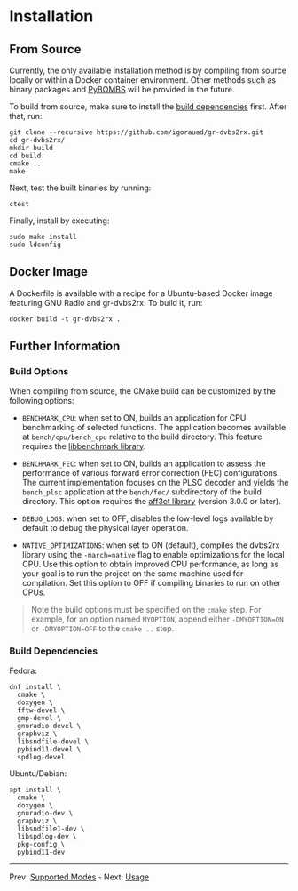 # Installation

## From Source

Currently, the only available installation method is by compiling from source
locally or within a Docker container environment. Other methods such as binary
packages and
[PyBOMBS](https://www.gnuradio.org/blog/2016-06-19-pybombs-the-what-the-how-and-the-why/)
will be provided in the future.

To build from source, make sure to install the [build
dependencies](#build-dependencies) first. After that, run:
```
git clone --recursive https://github.com/igorauad/gr-dvbs2rx.git
cd gr-dvbs2rx/
mkdir build
cd build
cmake ..
make
```

Next, test the built binaries by running:
```
ctest
```

Finally, install by executing:
```
sudo make install
sudo ldconfig
```
## Docker Image

A Dockerfile is available with a recipe for a Ubuntu-based Docker image
featuring GNU Radio and gr-dvbs2rx. To build it, run:

```
docker build -t gr-dvbs2rx .
```

## Further Information

### Build Options

When compiling from source, the CMake build can be customized by the following
options:

- `BENCHMARK_CPU`: when set to ON, builds an application for CPU benchmarking of
  selected functions. The application becomes available at `bench/cpu/bench_cpu`
  relative to the build directory. This feature requires the [libbenchmark
  library](https://github.com/google/benchmark).

- `BENCHMARK_FEC`: when set to ON, builds an application to assess the
  performance of various forward error correction (FEC) configurations. The
  current implementation focuses on the PLSC decoder and yields the `bench_plsc`
  application at the `bench/fec/` subdirectory of the build directory. This
  option requires the [aff3ct library](http://aff3ct.github.io) (version 3.0.0
  or later).

- `DEBUG_LOGS`: when set to OFF, disables the low-level logs available by
  default to debug the physical layer operation.

- `NATIVE_OPTIMIZATIONS`: when set to ON (default), compiles the dvbs2rx library
  using the `-march=native` flag to enable optimizations for the local CPU. Use
  this option to obtain improved CPU performance, as long as your goal is to run
  the project on the same machine used for compilation. Set this option to OFF
  if compiling binaries to run on other CPUs.

> Note the build options must be specified on the `cmake` step. For example, for
> an option named `MYOPTION`, append either `-DMYOPTION=ON` or `-DMYOPTION=OFF`
> to the `cmake ..` step.


### Build Dependencies

Fedora:

```
dnf install \
  cmake \
  doxygen \
  fftw-devel \
  gmp-devel \
  gnuradio-devel \
  graphviz \
  libsndfile-devel \
  pybind11-devel \
  spdlog-devel
```

Ubuntu/Debian:

```
apt install \
  cmake \
  doxygen \
  gnuradio-dev \
  graphviz \
  libsndfile1-dev \
  libspdlog-dev \
  pkg-config \
  pybind11-dev
```

---
Prev: [Supported Modes](support.md)  -  Next: [Usage](usage.md)